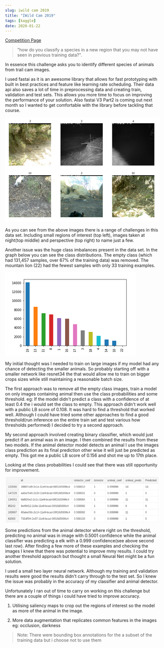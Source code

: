 ```yaml
---
slug: iwild cam 2019
title: "IWild Cam 2019"
tags: [kaggle]
date: 2020-01-22
---
```


[Competition Page](https://www.kaggle.com/c/iwildcam-2019-fgvc6/overview)

> "how do you classify a species in a new region that you may not have seen in previous training data?". 

In essence this challenge asks you to identify different species of animals from trail cam images.

<!--truncate-->

I used fastai as it is an awesome library that allows for fast prototyping with built in best practices and feature like learning rate scheduling. Their data api also saves a lot of time in preprocessing data and creating train, validation and test sets. This allows you more time to focus on improving the performance of your solution. Also fastai V3 Part2 is coming out next month so I wanted to get comfortable with the library before tackling that course.

![trail_cam_images](./trail_cam_images.png)

As you can see from the above images there is a range of challenges in this data set. Including small regions of interest (top left), images taken at night(top middle) and perspective (top right) to name just a few.

Another issue was the huge class imbalances present in the data set.  In the graph below you can see the class distributions. The empty class (which had 131,457 samples, over 67% of the training data) was removed. The mountain lion (22) had the fewest samples with only 33 training examples.

![samples](./n_samples_chart.png)

My initial thought was I needed to train on large images if my model had any chance of detecting the smaller animals. So probably starting off with a smaller network like resnet34 the that would allow me to train on bigger crops sizes while still maintaining a reasonable batch size.

The first approach was to remove all the empty class images, train a model on only images containing animal then use the class probabilities and some threshold. eg: If the model didn't predict a class with a confidence of at least 0.4 the i would set the class to empty. This approach didn't work well with  a public LB score of 0.108. It was hard to find a threshold that worked well. Although I could have tried some other approaches to find a good threshold(run inference on the entire train set and test various how thresholds performed) I decided to try a second approach.

My second approach involved creating binary classifier, which would just predict if an animal was in an image. I then combined the results from these two models. If the animal detector model detects an animal I use the images class prediction as its final prediction other wise it will just be predicted as empty. This got me a public LB score of 0.156 and shot me up to 17th  place.

Looking at the class probabilities I could see that there was still opportunity for improvement.

![confidences](./confidences.png)

Some predictions from the animal detector where right on the threshold, predicting no animal was in image with 0.5001 confidence while the animal classifier was predicting a elk with a 0.999 confidence(see above second last row). After finding a few more of these examples and checking the images I knew that there was potential to improve mmy results. I could try another threshold approach but thought a small Neural Net might be a fun solution.

I used a small two layer neural network. Although my training and validation results were good the results didn't carry through to the test set. So I knew the issue was probably in the accuracy of my classifier and animal detector.

Unfortunately I ran out of time to carry on working on this challenge but there are a couple of things i could have tried to improve accuracy.

1) Utilising saliency maps to crop out the regions of interest so the model as more of the animal in the image.

2) More data augmentation that replicates common features in the images eg: occlusion, darkness 

> Note: There were bounding box annotations for the a subset of the training data but i choose not to use them